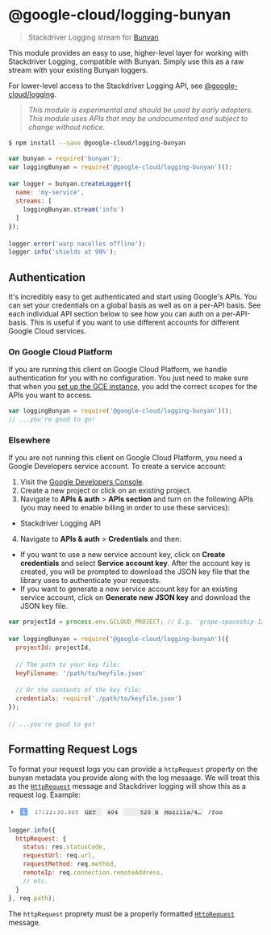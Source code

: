 # @google-cloud/logging-bunyan
> Stackdriver Logging stream for [Bunyan][bunyan]

This module provides an easy to use, higher-level layer for working with Stackdriver Logging, compatible with Bunyan. Simply use this as a raw stream with your existing Bunyan loggers.

For lower-level access to the Stackdriver Logging API, see [@google-cloud/logging][@google-cloud/logging].

> *This module is experimental and should be used by early adopters. This module uses APIs that may be undocumented and subject to change without notice.*

``` sh
$ npm install --save @google-cloud/logging-bunyan
```
``` js
var bunyan = require('bunyan');
var loggingBunyan = require('@google-cloud/logging-bunyan')();

var logger = bunyan.createLogger({
  name: 'my-service',
  streams: [
    loggingBunyan.stream('info')
  ]
});

logger.error('warp nacelles offline');
logger.info('shields at 99%');
```

## Authentication

It's incredibly easy to get authenticated and start using Google's APIs. You can set your credentials on a global basis as well as on a per-API basis. See each individual API section below to see how you can auth on a per-API-basis. This is useful if you want to use different accounts for different Google Cloud services.

### On Google Cloud Platform

If you are running this client on Google Cloud Platform, we handle authentication for you with no configuration. You just need to make sure that when you [set up the GCE instance][gce-how-to], you add the correct scopes for the APIs you want to access.

``` js
var loggingBunyan = require('@google-cloud/logging-bunyan')();
// ...you're good to go!
```

### Elsewhere

If you are not running this client on Google Cloud Platform, you need a Google Developers service account. To create a service account:

1. Visit the [Google Developers Console][dev-console].
2. Create a new project or click on an existing project.
3. Navigate to  **APIs & auth** > **APIs section** and turn on the following APIs (you may need to enable billing in order to use these services):
  * Stackdriver Logging API
4. Navigate to **APIs & auth** >  **Credentials** and then:
  * If you want to use a new service account key, click on **Create credentials** and select **Service account key**. After the account key is created, you will be prompted to download the JSON key file that the library uses to authenticate your requests.
  * If you want to generate a new service account key for an existing service account, click on **Generate new JSON key** and download the JSON key file.

``` js
var projectId = process.env.GCLOUD_PROJECT; // E.g. 'grape-spaceship-123'

var loggingBunyan = require('@google-cloud/logging-bunyan')({
  projectId: projectId,

  // The path to your key file:
  keyFilename: '/path/to/keyfile.json'

  // Or the contents of the key file:
  credentials: require('./path/to/keyfile.json')
});

// ...you're good to go!
```

## Formatting Request Logs

To format your request logs you can provide a `httpRequest` property on the bunyan metadata you provide along with the log message. We will treat this as the [`HttpRequest`][http-request-message] message and Stackdriver logging will show this as a request log. Example:

![Request Log Example](doc/images/request-log.png)

```js
logger.info({ 
  httpRequest: {
    status: res.statusCode,
    requestUrl: req.url,
    requestMethod: req.method,
    remoteIp: req.connection.remoteAddress,
    // etc.
  }
}, req.path);
```

The `httpRequest` proprety must be a properly formatted [`HttpRequest`][http-request-message] message.


[bunyan]: https://github.com/trentm/node-bunyan
[@google-cloud/logging]: https://www.npmjs.com/package/@google-cloud/logging
[gce-how-to]: https://cloud.google.com/compute/docs/authentication#using
[http-request-message]: https://cloud.google.com/logging/docs/reference/v2/rest/v2/LogEntry#HttpRequest
[dev-console]: https://console.developers.google.com/project
